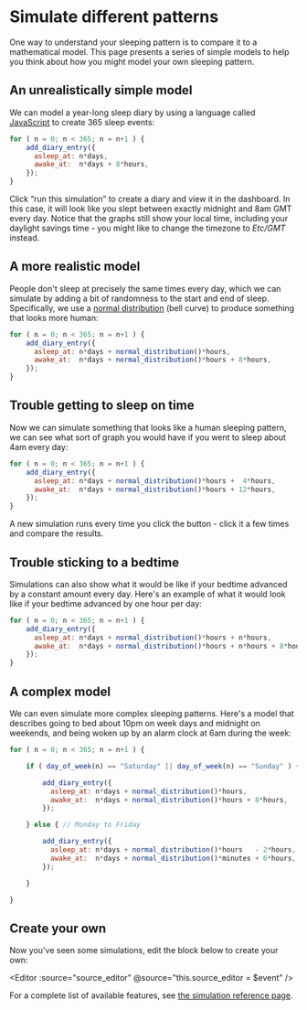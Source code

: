 # Simulate different patterns

One way to understand your sleeping pattern is to compare it to a mathematical model.  This page presents a series of simple models to help you think about how you might model your own sleeping pattern.

## An unrealistically simple model

We can model a year-long sleep diary by using a language called [JavaScript](https://developer.mozilla.org/en-US/docs/Web/JavaScript) to create 365 sleep events:

<div ref="source_unrealistic"></div>

```javascript
for ( n = 0; n < 365; n = n+1 ) {
    add_diary_entry({
      asleep_at: n*days,
      awake_at:  n*days + 8*hours,
    });
}
```

<Simulate :source="sources.source_unrealistic"/>

Click &ldquo;run this simulation&rdquo; to create a diary and view it in the dashboard.  In this case, it will look like you slept between exactly midnight and 8am GMT every day.  Notice that the graphs still show your local time, including your daylight savings time - you might like to change the timezone to _Etc/GMT_ instead.

## A more realistic model

People don't sleep at precisely the same times every day, which we can simulate by adding a bit of randomness to the start and end of sleep.  Specifically, we use a [normal distribution](https://en.wikipedia.org/wiki/Normal_distribution) (bell curve) to produce something that looks more human:

<div ref="source_midnight"></div>

```javascript
for ( n = 0; n < 365; n = n+1 ) {
    add_diary_entry({
      asleep_at: n*days + normal_distribution()*hours,
      awake_at:  n*days + normal_distribution()*hours + 8*hours,
    });
}
```

<Simulate :source="sources.source_midnight"/>

## Trouble getting to sleep on time

Now we can simulate something that looks like a human sleeping pattern, we can see what sort of graph you would have if you went to sleep about 4am every day:

<div ref="source_4am"></div>

```javascript
for ( n = 0; n < 365; n = n+1 ) {
    add_diary_entry({
      asleep_at: n*days + normal_distribution()*hours +  4*hours,
      awake_at:  n*days + normal_distribution()*hours + 12*hours,
    });
}
```

<Simulate :source="sources.source_4am"/>

A new simulation runs every time you click the button - click it a few times and compare the results.

## Trouble sticking to a bedtime

Simulations can also show what it would be like if your bedtime advanced by a constant amount every day.  Here's an example of what it would look like if your bedtime advanced by one hour per day:

<div ref="source_day_length"></div>

```javascript
for ( n = 0; n < 365; n = n+1 ) {
    add_diary_entry({
      asleep_at: n*days + normal_distribution()*hours + n*hours,
      awake_at:  n*days + normal_distribution()*hours + n*hours + 8*hours,
    });
}
```

<Simulate :source="sources.source_day_length"/>

## A complex model

We can even simulate more complex sleeping patterns.  Here's a model that describes going to bed about 10pm on week days and midnight on weekends, and being woken up by an alarm clock at 6am during the week:

<div ref="source_alarm"></div>

```javascript
for ( n = 0; n < 365; n = n+1 ) {

    if ( day_of_week(n) == "Saturday" || day_of_week(n) == "Sunday" ) {

        add_diary_entry({
          asleep_at: n*days + normal_distribution()*hours,
          awake_at:  n*days + normal_distribution()*hours + 8*hours,
        });

    } else { // Monday to Friday

        add_diary_entry({
          asleep_at: n*days + normal_distribution()*hours   - 2*hours,
          awake_at:  n*days + normal_distribution()*minutes + 6*hours,
        });

    }

}
```

<Simulate :source="sources.source_alarm"/>

## Create your own

Now you've seen some simulations, edit the block below to create your own:

<Editor
  :source="source_editor"
  @source="this.source_editor = $event"
  />

<Simulate :source="source_editor"/>

For a complete list of available features, see [the simulation reference page](simulation-reference.md).

<script>

export default {

  data: () => ({

    sources: {},

    source_editor: `for ( n = 0; n < 365; n = n+1 ) {
    add_diary_entry({
      asleep_at: n*days + normal_distribution()*hours,
      awake_at:  n*days + normal_distribution()*hours + 8*hours,
    });
}`,
  }),

  mounted () {

    Object.keys(this.$refs).forEach(
      key => this.sources[key] =
        this.$refs[key]
            .nextElementSibling
            .getElementsByTagName("PRE")[0]
            .innerText
    );

  }

}

</script>
